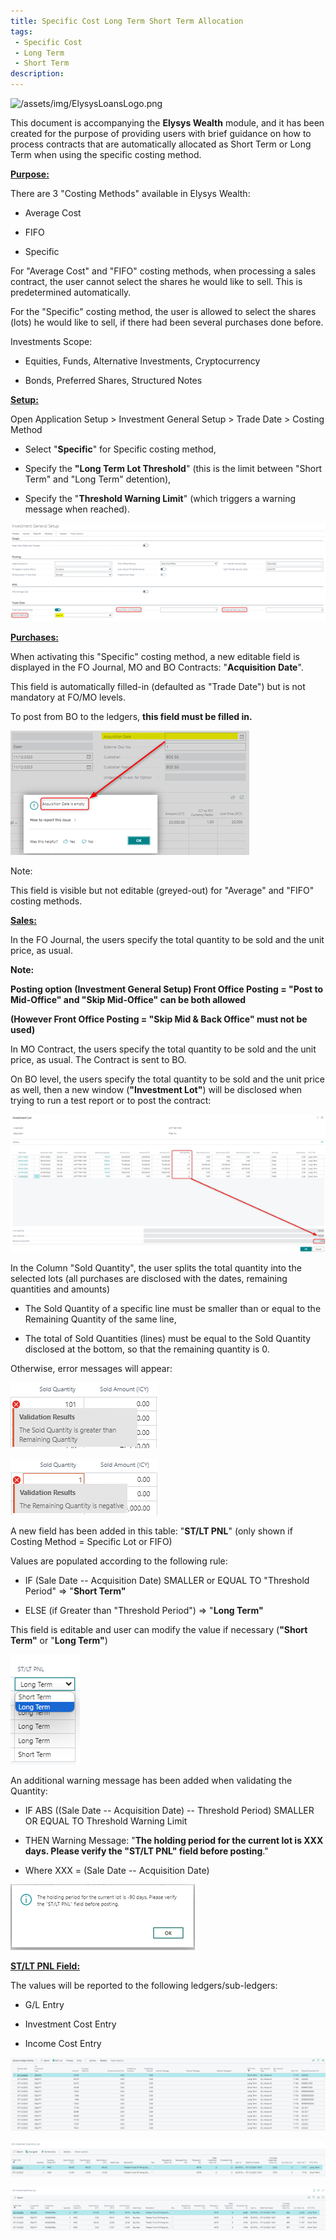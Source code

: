 ```yaml
---
title: Specific Cost Long Term Short Term Allocation
tags: 
 - Specific Cost
 - Long Term
 - Short Term
description:
---
```


![/assets/img/ElysysLoansLogo.png](../../assets/img/ElysysLoansLogo.png)


This document is accompanying the **Elysys Wealth** module, and it has
been created for the purpose of providing users with brief guidance on
how to process contracts that are automatically allocated as Short Term
or Long Term when using the specific costing method.

<u>**Purpose:**</u>

There are 3 \"Costing Methods\" available in Elysys Wealth:

-   Average Cost

-   FIFO

-   Specific


For \"Average Cost\" and \"FIFO\" costing methods, when processing a
sales contract, the user cannot select the shares he would like to sell.
This is predetermined automatically.


For the "Specific\" costing method, the user is allowed to select the
shares (lots) he would like to sell, if there had been several purchases
done before.


Investments Scope:

-   Equities, Funds, Alternative Investments, Cryptocurrency

-   Bonds, Preferred Shares, Structured Notes



<u>**Setup:**</u>

Open Application Setup \> Investment General Setup \> Trade Date \>
Costing Method

-   Select \"**Specific**\" for Specific costing method,

-   Specify the **\"Long Term Lot Threshold**\" (this is the limit
    between \"Short Term\" and \"Long Term\" detention),

-   Specify the \"**Threshold Warning Limit**\" (which triggers a
    warning message when reached).


![/assets/img/SpecificCostLongTermShortTermAllocation/Picture1.png](../../assets/img/SpecificCostLongTermShortTermAllocation/Picture1.png)


<u>**Purchases:**</u>

When activating this \"Specific\" costing method, a new editable field
is displayed in the FO Journal, MO and BO Contracts: \"**Acquisition
Date**\".


This field is automatically filled-in (defaulted as \"Trade Date\") but
is not mandatory at FO/MO levels.

To post from BO to the ledgers, **this field must be filled in.**



![/assets/img/SpecificCostLongTermShortTermAllocation/Picture2.png](../../assets/img/SpecificCostLongTermShortTermAllocation/Picture2.png)

Note:

This field is visible but not editable (greyed-out) for \"Average\" and
\"FIFO\" costing methods.


**<u>Sales:</u>**


In the FO Journal, the users specify the total quantity to be sold and
the unit price, as usual.

**Note:**

**Posting option (Investment General Setup) Front Office Posting =
\"Post to Mid-Office\" and \"Skip Mid-Office\" can be both allowed**

**(However Front Office Posting = \"Skip Mid & Back Office\" must not be
used)**


In MO Contract, the users specify the total quantity to be sold and the
unit price, as usual. The Contract is sent to BO.


On BO level, the users specify the total quantity to be sold and the
unit price as well, then a new window (**\"Investment Lot\"**) will be
disclosed when trying to run a test report or to post the contract:



![/assets/img/SpecificCostLongTermShortTermAllocation/Picture3.png](../../assets/img/SpecificCostLongTermShortTermAllocation/Picture3.png)

In the Column \"Sold Quantity\", the user splits the total quantity into
the selected lots (all purchases are disclosed with the dates, remaining
quantities and amounts)

-   The Sold Quantity of a specific line must be smaller than or equal
    to the Remaining Quantity of the same line,

-   The total of Sold Quantities (lines) must be equal to the Sold
    Quantity disclosed at the bottom, so that the remaining quantity is
    0.


Otherwise, error messages will appear:


![/assets/img/SpecificCostLongTermShortTermAllocation/Picture4.png](../../assets/img/SpecificCostLongTermShortTermAllocation/Picture4.png)



![/assets/img/SpecificCostLongTermShortTermAllocation/Picture5.png](../../assets/img/SpecificCostLongTermShortTermAllocation/Picture5.png)



A new field has been added in this table: \"**ST/LT PNL**\" (only shown
if Costing Method = Specific Lot or FIFO)

Values are populated according to the following rule:

-   IF (Sale Date -- Acquisition Date) SMALLER or EQUAL TO \"Threshold
    Period\" =\> \"**Short Term\"**

-   ELSE (if Greater than \"Threshold Period\") =\> \"**Long Term\"**


This field is editable and user can modify the value if necessary
(**\"Short Term\"** or \"**Long Term\"**)


![/assets/img/SpecificCostLongTermShortTermAllocation/Picture6.png](../../assets/img/SpecificCostLongTermShortTermAllocation/Picture6.png)


An additional warning message has been added when validating the
Quantity:

-   IF ABS ((Sale Date -- Acquisition Date) -- Threshold Period) SMALLER
    OR EQUAL TO Threshold Warning Limit

-   THEN Warning Message: \"**The holding period for the current lot is
    XXX days. Please verify the \"ST/LT PNL\" field before posting**.\"

-   Where XXX = (Sale Date -- Acquisition Date)
 


![/assets/img/SpecificCostLongTermShortTermAllocation/Picture7.png](../../assets/img/SpecificCostLongTermShortTermAllocation/Picture7.png)

<u>**ST/LT PNL Field:**</u>

The values will be reported to the following ledgers/sub-ledgers:

-   G/L Entry

-   Investment Cost Entry

-   Income Cost Entry



![/assets/img/SpecificCostLongTermShortTermAllocation/Picture8.png](../../assets/img/SpecificCostLongTermShortTermAllocation/Picture8.png)



![/assets/img/SpecificCostLongTermShortTermAllocation/Picture9.png](../../assets/img/SpecificCostLongTermShortTermAllocation/Picture9.png)



![/assets/img/SpecificCostLongTermShortTermAllocation/Picture10.png](../../assets/img/SpecificCostLongTermShortTermAllocation/Picture10.png)


 
